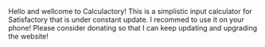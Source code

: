 Hello and wellcome to Calculactory! This is a simplistic input calculator for Satisfactory that is under constant update. I recommed to use it on your phone!
Please consider donating so that I can keep updating and upgrading the website!
